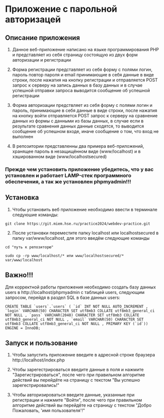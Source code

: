 # Приложение с парольной авторизацей

## Описание приложения
 1. Данное веб-приложение написано на языке программирования PHP и представляет из себя страницу состоящую из двух форм авторизации и регистрации
 2. Форма регистрации представляет из себя форму с полями логин, пароль повтор пароля и email принимающие в себя данные в виде строки, после нажатия на кнопку регистрации и отправляется POST запрос к серверу на запись данных в базу данных и в случае успешной отправки запроса выводится сообщение об успешной регистрации

 3. Форма авторизации предствляет из себя форму с полями логин и пароль, принимающие в себя данные в виде строки, после нажатия на кнопку войти отправляется POST запрос к серверу на сравнение данных из формы с данными из базы данных, в случае если в результате сравнения данных данные сходятся, то выводится сообщение об успешном входе, иначе сообщение о том, что вход не выполнен
 4. В репозитории представленны два примера веб-приложений, хранящее пароль в незащищённом виде (www/localhost) и в хэшированном виде (www/localhostsecured)
### **Прежде чем установить приложение убедитесь, что у вас установлен и работает LAMP-стек программного обеспечения, а так же установлен phpmyadmin!!!**

## Установка

 1. Чтобы установить веб приложение необходимо ввести в терминале следуюшие команды:


```
git clone https://git.miem.hse.ru/practice2024/webdev-practice.git
```

 2. После установки переместите папку localhost или localhostsecured в папку var/www/localhost, для этого введём следующие команды

```
cd "путь к репозиторю"

sudo cp -rp www/localhost/* или www/localhostsecured/* var/www/localhost
```
## **Важно!!!**
 Для корректной работы приложения необходимо создать базу данных users в http://localhost/phpmyadmin с таблицей users, следующим запросом, перейдя в раздел SQL в базе данных users:
```
CREATE TABLE `users`.`users` ( `id` INT NOT NULL AUTO_INCREMENT , `login` VARCHAR(50) CHARACTER SET utf8mb3 COLLATE utf8mb3_general_ci NOT NULL , `pass` VARCHAR(2048) CHARACTER SET utf8mb3 COLLATE utf8mb3_general_ci NOT NULL , `email` VARCHAR(50) CHARACTER SET utf8mb3 COLLATE utf8mb3_general_ci NOT NULL , PRIMARY KEY (`id`)) ENGINE = InnoDB; 
```

## Запуск и пользование 
 1. Чтобы запустить приложение введите в адресной строке браузера http://localhost/index.php

 2. Чтобы зарегестрироваться введите данные в поля и нажмите "Зарегистрироваться", после чего при правильном алгоритме действий вы перейдёте на страницу с текстом "Вы успешно зарегестрировались!"

 3. Чтобы авторизироваться введите данные, указанные при регистрации и нажмите "Войти", после чего при правильном алгоритме действий вы перейдёте на страницу с текстом "Добро Пожаловать, 'имя пользователя'!" 




